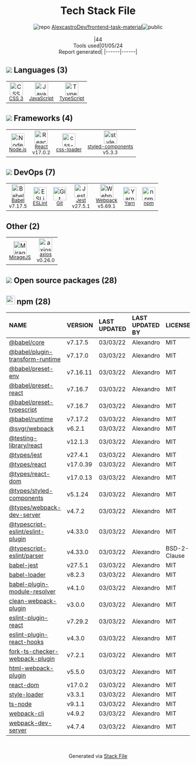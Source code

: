 <!--
&lt;--- Readme.md Snippet without images Start ---&gt;
## Tech Stack
AlexcastroDev/frontend-task-material is built on the following main stack:

- [Jest](http://facebook.github.io/jest/) – Javascript Testing Framework
- [Node.js](http://nodejs.org/) – Frameworks (Full Stack)
- [React](https://reactjs.org/) – Javascript UI Libraries
- [JavaScript](https://developer.mozilla.org/en-US/docs/Web/JavaScript) – Languages
- [TypeScript](http://www.typescriptlang.org) – Languages
- [Webpack](http://webpack.js.org) – JS Build Tools / JS Task Runners
- [Babel](http://babeljs.io/) – JavaScript Compilers
- [ESLint](http://eslint.org/) – Code Review
- [axios](https://github.com/mzabriskie/axios) – Javascript Utilities & Libraries
- [Yarn](https://yarnpkg.com/) – Front End Package Manager
- [styled-components](https://styled-components.com) – JavaScript Framework Components
- [css-loader](https://github.com/webpack-contrib/css-loader) – CSS Pre-processors / Extensions
- [MirageJS](https://miragejs.com/) – API Tools

Full tech stack [here](/techstack.md)

&lt;--- Readme.md Snippet without images End ---&gt;

&lt;--- Readme.md Snippet with images Start ---&gt;
## Tech Stack
AlexcastroDev/frontend-task-material is built on the following main stack:

- <img width='25' height='25' src='https://img.stackshare.io/service/830/jest.png' alt='Jest'/> [Jest](http://facebook.github.io/jest/) – Javascript Testing Framework
- <img width='25' height='25' src='https://img.stackshare.io/service/1011/n1JRsFeB_400x400.png' alt='Node.js'/> [Node.js](http://nodejs.org/) – Frameworks (Full Stack)
- <img width='25' height='25' src='https://img.stackshare.io/service/1020/OYIaJ1KK.png' alt='React'/> [React](https://reactjs.org/) – Javascript UI Libraries
- <img width='25' height='25' src='https://img.stackshare.io/service/1209/javascript.jpeg' alt='JavaScript'/> [JavaScript](https://developer.mozilla.org/en-US/docs/Web/JavaScript) – Languages
- <img width='25' height='25' src='https://img.stackshare.io/service/1612/bynNY5dJ.jpg' alt='TypeScript'/> [TypeScript](http://www.typescriptlang.org) – Languages
- <img width='25' height='25' src='https://img.stackshare.io/service/1682/IMG_4636.PNG' alt='Webpack'/> [Webpack](http://webpack.js.org) – JS Build Tools / JS Task Runners
- <img width='25' height='25' src='https://img.stackshare.io/service/2739/-1wfGjNw.png' alt='Babel'/> [Babel](http://babeljs.io/) – JavaScript Compilers
- <img width='25' height='25' src='https://img.stackshare.io/service/3337/Q4L7Jncy.jpg' alt='ESLint'/> [ESLint](http://eslint.org/) – Code Review
- <img width='25' height='25' src='https://img.stackshare.io/no-img-open-source.png' alt='axios'/> [axios](https://github.com/mzabriskie/axios) – Javascript Utilities & Libraries
- <img width='25' height='25' src='https://img.stackshare.io/service/5848/44mC-kJ3.jpg' alt='Yarn'/> [Yarn](https://yarnpkg.com/) – Front End Package Manager
- <img width='25' height='25' src='https://img.stackshare.io/service/6749/styled-components.png' alt='styled-components'/> [styled-components](https://styled-components.com) – JavaScript Framework Components
- <img width='25' height='25' src='https://img.stackshare.io/service/8074/default_d2b16fd6997fb2e164de645a34f9b8d5a880d999.png' alt='css-loader'/> [css-loader](https://github.com/webpack-contrib/css-loader) – CSS Pre-processors / Extensions
- <img width='25' height='25' src='https://img.stackshare.io/service/12784/AJriyo2N_reasonably_small.jpg' alt='MirageJS'/> [MirageJS](https://miragejs.com/) – API Tools

Full tech stack [here](/techstack.md)

&lt;--- Readme.md Snippet with images End ---&gt;
-->
<div align="center">

# Tech Stack File
![](https://img.stackshare.io/repo.svg "repo") [AlexcastroDev/frontend-task-material](https://github.com/AlexcastroDev/frontend-task-material)![](https://img.stackshare.io/public_badge.svg "public")
<br/><br/>
|44<br/>Tools used|01/05/24 <br/>Report generated|
|------|------|
</div>

## <img src='https://img.stackshare.io/languages.svg'/> Languages (3)
<table><tr>
  <td align='center'>
  <img width='36' height='36' src='https://img.stackshare.io/service/6727/css.png' alt='CSS 3'>
  <br>
  <sub><a href="https://developer.mozilla.org/en-US/docs/Web/CSS/CSS3">CSS 3</a></sub>
  <br>
  <sub></sub>
</td>

<td align='center'>
  <img width='36' height='36' src='https://img.stackshare.io/service/1209/javascript.jpeg' alt='JavaScript'>
  <br>
  <sub><a href="https://developer.mozilla.org/en-US/docs/Web/JavaScript">JavaScript</a></sub>
  <br>
  <sub></sub>
</td>

<td align='center'>
  <img width='36' height='36' src='https://img.stackshare.io/service/1612/bynNY5dJ.jpg' alt='TypeScript'>
  <br>
  <sub><a href="http://www.typescriptlang.org">TypeScript</a></sub>
  <br>
  <sub></sub>
</td>

</tr>
</table>

## <img src='https://img.stackshare.io/frameworks.svg'/> Frameworks (4)
<table><tr>
  <td align='center'>
  <img width='36' height='36' src='https://img.stackshare.io/service/1011/n1JRsFeB_400x400.png' alt='Node.js'>
  <br>
  <sub><a href="http://nodejs.org/">Node.js</a></sub>
  <br>
  <sub></sub>
</td>

<td align='center'>
  <img width='36' height='36' src='https://img.stackshare.io/service/1020/OYIaJ1KK.png' alt='React'>
  <br>
  <sub><a href="https://reactjs.org/">React</a></sub>
  <br>
  <sub>v17.0.2</sub>
</td>

<td align='center'>
  <img width='36' height='36' src='https://img.stackshare.io/service/8074/default_d2b16fd6997fb2e164de645a34f9b8d5a880d999.png' alt='css-loader'>
  <br>
  <sub><a href="https://github.com/webpack-contrib/css-loader">css-loader</a></sub>
  <br>
  <sub></sub>
</td>

<td align='center'>
  <img width='36' height='36' src='https://img.stackshare.io/service/6749/styled-components.png' alt='styled-components'>
  <br>
  <sub><a href="https://styled-components.com">styled-components</a></sub>
  <br>
  <sub>v5.3.3</sub>
</td>

</tr>
</table>

## <img src='https://img.stackshare.io/devops.svg'/> DevOps (7)
<table><tr>
  <td align='center'>
  <img width='36' height='36' src='https://img.stackshare.io/service/2739/-1wfGjNw.png' alt='Babel'>
  <br>
  <sub><a href="http://babeljs.io/">Babel</a></sub>
  <br>
  <sub>v7.17.5</sub>
</td>

<td align='center'>
  <img width='36' height='36' src='https://img.stackshare.io/service/3337/Q4L7Jncy.jpg' alt='ESLint'>
  <br>
  <sub><a href="http://eslint.org/">ESLint</a></sub>
  <br>
  <sub></sub>
</td>

<td align='center'>
  <img width='36' height='36' src='https://img.stackshare.io/service/1046/git.png' alt='Git'>
  <br>
  <sub><a href="http://git-scm.com/">Git</a></sub>
  <br>
  <sub></sub>
</td>

<td align='center'>
  <img width='36' height='36' src='https://img.stackshare.io/service/830/jest.png' alt='Jest'>
  <br>
  <sub><a href="http://facebook.github.io/jest/">Jest</a></sub>
  <br>
  <sub>v27.5.1</sub>
</td>

<td align='center'>
  <img width='36' height='36' src='https://img.stackshare.io/service/1682/IMG_4636.PNG' alt='Webpack'>
  <br>
  <sub><a href="http://webpack.js.org">Webpack</a></sub>
  <br>
  <sub>v5.69.1</sub>
</td>

<td align='center'>
  <img width='36' height='36' src='https://img.stackshare.io/service/5848/44mC-kJ3.jpg' alt='Yarn'>
  <br>
  <sub><a href="https://yarnpkg.com/">Yarn</a></sub>
  <br>
  <sub></sub>
</td>

<td align='center'>
  <img width='36' height='36' src='https://img.stackshare.io/service/1120/lejvzrnlpb308aftn31u.png' alt='npm'>
  <br>
  <sub><a href="https://www.npmjs.com/">npm</a></sub>
  <br>
  <sub></sub>
</td>

</tr>
</table>

## Other (2)
<table><tr>
  <td align='center'>
  <img width='36' height='36' src='https://img.stackshare.io/service/12784/AJriyo2N_reasonably_small.jpg' alt='MirageJS'>
  <br>
  <sub><a href="https://miragejs.com/">MirageJS</a></sub>
  <br>
  <sub></sub>
</td>

<td align='center'>
  <img width='36' height='36' src='https://img.stackshare.io/no-img-open-source.png' alt='axios'>
  <br>
  <sub><a href="https://github.com/mzabriskie/axios">axios</a></sub>
  <br>
  <sub>v0.26.0</sub>
</td>

</tr>
</table>


## <img src='https://img.stackshare.io/group.svg' /> Open source packages (28)</h2>

## <img width='24' height='24' src='https://img.stackshare.io/service/1120/lejvzrnlpb308aftn31u.png'/> npm (28)

|NAME|VERSION|LAST UPDATED|LAST UPDATED BY|LICENSE|VULNERABILITIES|
|:------|:------|:------|:------|:------|:------|
|[@babel/core](https://www.npmjs.com/@babel/core)|v7.17.5|03/03/22|Alexandro |MIT|N/A|
|[@babel/plugin-transform-runtime](https://www.npmjs.com/@babel/plugin-transform-runtime)|v7.17.0|03/03/22|Alexandro |MIT|N/A|
|[@babel/preset-env](https://www.npmjs.com/@babel/preset-env)|v7.16.11|03/03/22|Alexandro |MIT|N/A|
|[@babel/preset-react](https://www.npmjs.com/@babel/preset-react)|v7.16.7|03/03/22|Alexandro |MIT|N/A|
|[@babel/preset-typescript](https://www.npmjs.com/@babel/preset-typescript)|v7.16.7|03/03/22|Alexandro |MIT|N/A|
|[@babel/runtime](https://www.npmjs.com/@babel/runtime)|v7.17.2|03/03/22|Alexandro |MIT|N/A|
|[@svgr/webpack](https://www.npmjs.com/@svgr/webpack)|v6.2.1|03/03/22|Alexandro |MIT|N/A|
|[@testing-library/react](https://www.npmjs.com/@testing-library/react)|v12.1.3|03/03/22|Alexandro |MIT|N/A|
|[@types/jest](https://www.npmjs.com/@types/jest)|v27.4.1|03/03/22|Alexandro |MIT|N/A|
|[@types/react](https://www.npmjs.com/@types/react)|v17.0.39|03/03/22|Alexandro |MIT|N/A|
|[@types/react-dom](https://www.npmjs.com/@types/react-dom)|v17.0.13|03/03/22|Alexandro |MIT|N/A|
|[@types/styled-components](https://www.npmjs.com/@types/styled-components)|v5.1.24|03/03/22|Alexandro |MIT|N/A|
|[@types/webpack-dev-server](https://www.npmjs.com/@types/webpack-dev-server)|v4.7.2|03/03/22|Alexandro |MIT|N/A|
|[@typescript-eslint/eslint-plugin](https://www.npmjs.com/@typescript-eslint/eslint-plugin)|v4.33.0|03/03/22|Alexandro |MIT|N/A|
|[@typescript-eslint/parser](https://www.npmjs.com/@typescript-eslint/parser)|v4.33.0|03/03/22|Alexandro |BSD-2-Clause|N/A|
|[babel-jest](https://www.npmjs.com/babel-jest)|v27.5.1|03/03/22|Alexandro |MIT|N/A|
|[babel-loader](https://www.npmjs.com/babel-loader)|v8.2.3|03/03/22|Alexandro |MIT|N/A|
|[babel-plugin-module-resolver](https://www.npmjs.com/babel-plugin-module-resolver)|v4.1.0|03/03/22|Alexandro |MIT|N/A|
|[clean-webpack-plugin](https://www.npmjs.com/clean-webpack-plugin)|v3.0.0|03/03/22|Alexandro |MIT|N/A|
|[eslint-plugin-react](https://www.npmjs.com/eslint-plugin-react)|v7.29.2|03/03/22|Alexandro |MIT|N/A|
|[eslint-plugin-react-hooks](https://www.npmjs.com/eslint-plugin-react-hooks)|v4.3.0|03/03/22|Alexandro |MIT|N/A|
|[fork-ts-checker-webpack-plugin](https://www.npmjs.com/fork-ts-checker-webpack-plugin)|v7.2.1|03/03/22|Alexandro |MIT|N/A|
|[html-webpack-plugin](https://www.npmjs.com/html-webpack-plugin)|v5.5.0|03/03/22|Alexandro |MIT|N/A|
|[react-dom](https://www.npmjs.com/react-dom)|v17.0.2|03/03/22|Alexandro |MIT|N/A|
|[style-loader](https://www.npmjs.com/style-loader)|v3.3.1|03/03/22|Alexandro |MIT|N/A|
|[ts-node](https://www.npmjs.com/ts-node)|v9.1.1|03/03/22|Alexandro |MIT|N/A|
|[webpack-cli](https://www.npmjs.com/webpack-cli)|v4.9.2|03/03/22|Alexandro |MIT|N/A|
|[webpack-dev-server](https://www.npmjs.com/webpack-dev-server)|v4.7.4|03/03/22|Alexandro |MIT|N/A|

<br/>
<div align='center'>

Generated via [Stack File](https://github.com/marketplace/stack-file)
